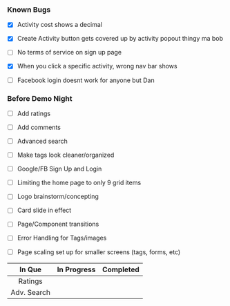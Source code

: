 ### Known Bugs
- [X] Activity cost shows a decimal
- [X] Create Activity button gets covered up by activity popout thingy ma bob
- [ ] No terms of service on sign up page
- [X] When you click a specific activity, wrong nav bar shows
- [ ] Facebook login doesnt work for anyone but Dan


### Before Demo Night
- [ ] Add ratings
- [ ] Add comments
- [ ] Advanced search
- [ ] Make tags look cleaner/organized
- [ ] Google/FB Sign Up and Login
- [ ] Limiting the home page to only 9 grid items
- [ ] Logo brainstorm/concepting
- [ ] Card slide in effect
- [ ] Page/Component transitions
- [ ] Error Handling for Tags/images
- [ ] Page scaling set up for smaller screens (tags, forms, etc)





|    In Que     |  In Progress  |  Completed  |
| :-----------: | :-----------: | :---------: |
|    Ratings    |               |   
|  Adv. Search  |               |
